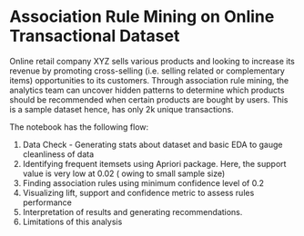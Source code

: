 # Association Rule Mining on Online Transactional Dataset

Online retail company XYZ sells various products and looking to increase its revenue by promoting cross-selling (i.e. selling related or complementary items) opportunities to its customers. 
Through association rule mining, the analytics team can uncover hidden patterns to determine which products should be recommended when certain products are bought by users. This is a sample dataset hence, has only 2k unique transactions.


The notebook has the following flow:

1. Data Check - Generating stats about dataset and basic EDA to gauge cleanliness of data
2. Identifying frequent itemsets using Apriori package. Here, the support value is very low at 0.02 ( owing to small sample size)
3. Finding association rules using minimum confidence level of 0.2
4. Visualizing lift, support and confidence metric to assess rules performance
5. Interpretation of results and generating recommendations.
6. Limitations of this analysis
